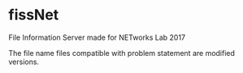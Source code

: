 # fissNet

File Information Server made for NETworks Lab 2017

The file name files compatible with problem statement are modified versions.

